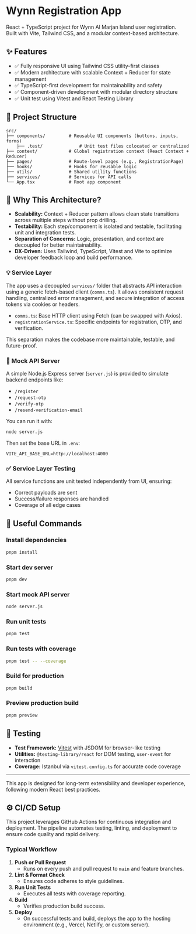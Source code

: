 # Wynn Registration App

React + TypeScript project for Wynn Al Marjan Island user registration.  
Built with Vite, Tailwind CSS, and a modular context-based architecture.

## ✨ Features

- ✅ Fully responsive UI using Tailwind CSS utility-first classes
- ✅ Modern architecture with scalable Context + Reducer for state management
- ✅ TypeScript-first development for maintainability and safety
- ✅ Component-driven development with modular directory structure
- ✅ Unit test using Vitest and React Testing Library

## 📁 Project Structure

```
src/
├── components/         # Reusable UI components (buttons, inputs, forms)
    ├── .test/              # Unit test files colocated or centralized
├── context/            # Global registration context (React Context + Reducer)
├── pages/              # Route-level pages (e.g., RegistrationPage)
├── hooks/              # Hooks for reusable logic
├── utils/              # Shared utility functions
├── services/           # Services for API calls
└── App.tsx             # Root app component
```

## 🧠 Why This Architecture?

- **Scalability:** Context + Reducer pattern allows clean state transitions across multiple steps without prop drilling.
- **Testability:** Each step/component is isolated and testable, facilitating unit and integration tests.
- **Separation of Concerns:** Logic, presentation, and context are decoupled for better maintainability.
- **DX-Driven:** Uses Tailwind, TypeScript, Vitest and Vite to optimize developer feedback loop and build performance.

### 💡 Service Layer

The app uses a decoupled `services/` folder that abstracts API interaction using a generic fetch-based client (`comms.ts`). It allows consistent request handling, centralized error management, and secure integration of access tokens via cookies or headers.

- `comms.ts`: Base HTTP client using Fetch (can be swapped with Axios).
- `registrationService.ts`: Specific endpoints for registration, OTP, and verification.

This separation makes the codebase more maintainable, testable, and future-proof.

### 🧪 Mock API Server

A simple Node.js Express server (`server.js`) is provided to simulate backend endpoints like:

- `/register`
- `/request-otp`
- `/verify-otp`
- `/resend-verification-email`

You can run it with:

```bash
node server.js
```

Then set the base URL in `.env`:

```
VITE_API_BASE_URL=http://localhost:4000
```

### ✅ Service Layer Testing

All service functions are unit tested independently from UI, ensuring:

- Correct payloads are sent
- Success/failure responses are handled
- Coverage of all edge cases

## 🚀 Useful Commands

### Install dependencies

```bash
pnpm install
```

### Start dev server

```bash
pnpm dev
```

### Start mock API server

```bash
node server.js
```

### Run unit tests

```bash
pnpm test
```

### Run tests with coverage

```bash
pnpm test -- --coverage
```

### Build for production

```bash
pnpm build
```

### Preview production build

```bash
pnpm preview
```

## 🧪 Testing

- **Test Framework:** [Vitest](https://vitest.dev) with JSDOM for browser-like testing
- **Utilities:** `@testing-library/react` for DOM testing, `user-event` for interaction
- **Coverage:** Istanbul via `vitest.config.ts` for accurate code coverage

---

This app is designed for long-term extensibility and developer experience, following modern React best practices.

## ⚙️ CI/CD Setup

This project leverages GitHub Actions for continuous integration and deployment. The pipeline automates testing, linting, and deployment to ensure code quality and rapid delivery.

### Typical Workflow

1. **Push or Pull Request**
   - Runs on every push and pull request to `main` and feature branches.
2. **Lint & Format Check**
   - Ensures code adheres to style guidelines.
3. **Run Unit Tests**
   - Executes all tests with coverage reporting.
4. **Build**
   - Verifies production build success.
5. **Deploy**
   - On successful tests and build, deploys the app to the hosting environment (e.g., Vercel, Netlify, or custom server).
